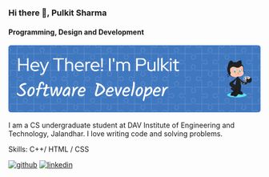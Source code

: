### Hi there 👋, Pulkit Sharma
#### Programming, Design and Development
![Programming, Design and Development](github-header-image.png)

I am a CS undergraduate student at DAV Institute of Engineering and Technology, Jalandhar.
I love writing code and solving problems.

Skills: C++/ HTML / CSS
 


[<img src='https://cdn.jsdelivr.net/npm/simple-icons@3.0.1/icons/github.svg' alt='github' height='40'>](https://github.com/Pulkitspace)  [<img src='https://cdn.jsdelivr.net/npm/simple-icons@3.0.1/icons/linkedin.svg' alt='linkedin' height='40'>](https://www.linkedin.com/in/pulkit-sharma-591805248)  
